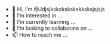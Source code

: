 - 👋 Hi, I’m @Jdjsjkskskskskskksksjsjsjs
- 👀 I’m interested in ...
- 🌱 I’m currently learning ...
- 💞️ I’m looking to collaborate on ...
- 📫 How to reach me ...

<!---
Jdjsjkskskskskskksksjsjsjs/Jdjsjkskskskskskksksjsjsjs is a ✨ special ✨ repository because its `README.md` (this file) appears on your GitHub profile.
You can click the Preview link to take a look at your changes.
--->
